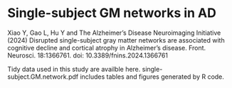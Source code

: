 # Single-subject GM networks in AD

Xiao Y, Gao L, Hu Y and The Alzheimer’s Disease Neuroimaging Initiative (2024) Disrupted single-subject gray matter networks are associated with cognitive decline and cortical atrophy in Alzheimer’s disease. Front. Neurosci. 18:1366761. doi: 10.3389/fnins.2024.1366761

Tidy data used in this study are availble here.
single-subject.GM.network.pdf includes tables and figures generated by R code.

